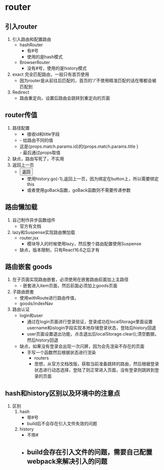# router
## 引入router
1. 引入路由和配置路由
    - hashRouter
        - 有#号
        - 使用的是hash模式
    - BrowserRouter
        - 没有#号，使用的是history模式
2. exact 完全匹配路由，一般只有首页使用
    - 因为router是从前往后匹配的，首页的'/'不使用精准匹配的话在哪都会被匹配到
3. Redirect
    - 路由重定向，设置后路由会跳转到重定向的页面
## router传值
1. 路径配置
    - <Route path='/My/details/:id/:title' component={Details}></Route>
        - 接收id和title字段
    - <Link to="/My/details/2/demo2">
        - 给路由不同的值
    - <div>这是{props.match.params.id}的{props.match.params.title }</div>
        - 最后通过props取值
2. 缺点，路由写死了，不实用
3. 返回上一页
    - <button onClick={props.history.go.bind(this,-1)}>返回</button>
        - 使用history.go(-1),返回上一页，因为绑定在button上，所以需要绑定this
        - 或者使用goBack函数，goBack函数则不需要传递参数 

## 路由懒加载
1. 自己制作异步函数组件
    - 官方有文档
2. lazy和Suspense实现路由懒加载
    - router.jsx
        - 模块导入的时候使用lazy，然后整个路由配置使用Suspense
    - 缺点，版本限制，只有React16.6之后才有

## 路由嵌套 goods
1. 在子页面实现路由嵌套，必须使用在嵌套路由前面加上主路径
    - <Route path="/goods/item" component={Item} />
        - 嵌套进入item页面，然后前面必须加上goods页面
2. 子路由嵌套
    - 使用withRoute进行路由传值，
    - goods/indexNav
3. 路由认证
    - login和user
        - 通过在login页面进行登录验证，登录成功在localStorage里面设置username和islogin字段实现本地存储登录状态，登陆后history回退
        - user页面设置退出功能，点击退出后localStorage.clear();清空数据，然后history回退
    - 缺点，如果没有登录会出现一次闪屏，因为会先渲染不存在的页面
        - 手写一个函数然后根据状态进行渲染
            - routers
            - 思想，从官方文档改版，获取当前准备跳转的路由，然后根据登录状态进行动态选择，登陆了则正常进入页面，没有登录则跳转到登录的页面

## hash和history区别以及环境中的注意点
1. 区别
    1. hash
        - 带#号
        - build后不会存在引入文件失效的问题
    2. history
        - 不带#
        - build会存在引入文件的问题，需要自己配置webpack来解决引入的问题
            - 